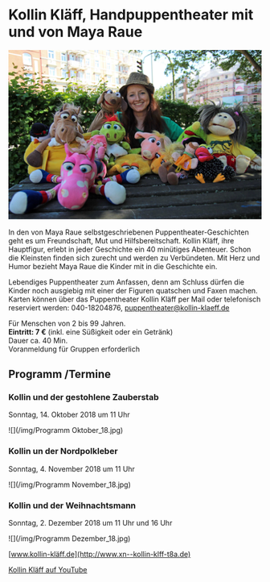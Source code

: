 # Kollin Kläff, Handpuppentheater mit und von Maya Raue

![](/img/Maya_17.jpg)

In den von Maya Raue selbstgeschriebenen Puppentheater-Geschichten geht
es um Freundschaft, Mut und Hilfsbereitschaft. Kollin Kläff, ihre
Hauptfigur, erlebt in jeder Geschichte ein 40 minütiges Abenteuer. Schon
die Kleinsten finden sich zurecht und werden zu Verbündeten. Mit Herz
und Humor bezieht Maya Raue die Kinder mit in die Geschichte ein.

Lebendiges Puppentheater zum Anfassen, denn am Schluss dürfen die Kinder
noch ausgiebig mit einer der Figuren quatschen und Faxen machen. Karten
können über das Puppentheater Kollin Kläff per Mail oder telefonisch
reserviert werden: 040-18204876, <puppentheater@kollin-klaeff.de>

Für Menschen von 2 bis 99 Jahren.  
**Eintritt: 7 €** (inkl. eine Süßigkeit oder ein Getränk)  
Dauer ca. 40 Min.  
Voranmeldung für Gruppen erforderlich

## Programm /Termine 

### Kollin und der gestohlene Zauberstab
Sonntag, 14. Oktober 2018 um 11 Uhr 

![](/img/Programm Oktober_18.jpg)

### Kollin un der Nordpolkleber
Sonntag, 4. November 2018 um 11 Uhr
 
![](/img/Programm November_18.jpg)

### Kollin und der Weihnachtsmann
Sonntag, 2. Dezember 2018 um 11 Uhr und 16 Uhr

![](/img/Programm Dezember_18.jpg)


[www.kollin-kläff.de](http://www.xn--kollin-klff-t8a.de)

[Kollin Kläff auf YouTube](https://www.youtube.com/watch?v=sUu6ZtIaJ5Y)
